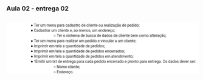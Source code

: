 ### Aula 02 - entrega 02


![](https://raw.githubusercontent.com/ferreiraluc/aula02-entrega02/main/entrega02.jpeg)
- 
